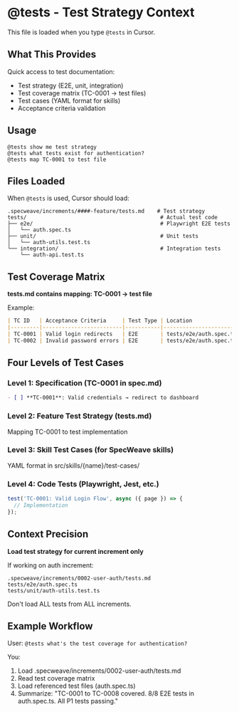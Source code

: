 # @tests - Test Strategy Context

This file is loaded when you type `@tests` in Cursor.

## What This Provides

Quick access to test documentation:
- Test strategy (E2E, unit, integration)
- Test coverage matrix (TC-0001 → test files)
- Test cases (YAML format for skills)
- Acceptance criteria validation

## Usage

```
@tests show me test strategy
@tests what tests exist for authentication?
@tests map TC-0001 to test file
```

## Files Loaded

When `@tests` is used, Cursor should load:

```
.specweave/increments/####-feature/tests.md    # Test strategy
tests/                                          # Actual test code
├── e2e/                                        # Playwright E2E tests
│   └── auth.spec.ts
├── unit/                                       # Unit tests
│   └── auth-utils.test.ts
└── integration/                                # Integration tests
    └── auth-api.test.ts
```

## Test Coverage Matrix

**tests.md contains mapping: TC-0001 → test file**

Example:
```markdown
| TC ID   | Acceptance Criteria     | Test Type | Location               | Priority |
|---------|-------------------------|-----------|------------------------|----------|
| TC-0001 | Valid login redirects   | E2E       | tests/e2e/auth.spec.ts | P1       |
| TC-0002 | Invalid password errors | E2E       | tests/e2e/auth.spec.ts | P1       |
```

## Four Levels of Test Cases

### Level 1: Specification (TC-0001 in spec.md)
```markdown
- [ ] **TC-0001**: Valid credentials → redirect to dashboard
```

### Level 2: Feature Test Strategy (tests.md)
Mapping TC-0001 to test implementation

### Level 3: Skill Test Cases (for SpecWeave skills)
YAML format in src/skills/{name}/test-cases/

### Level 4: Code Tests (Playwright, Jest, etc.)
```typescript
test('TC-0001: Valid Login Flow', async ({ page }) => {
  // Implementation
});
```

## Context Precision

**Load test strategy for current increment only**

If working on auth increment:
```
.specweave/increments/0002-user-auth/tests.md
tests/e2e/auth.spec.ts
tests/unit/auth-utils.test.ts
```

Don't load ALL tests from ALL increments.

## Example Workflow

User: `@tests what's the test coverage for authentication?`

You:
1. Load .specweave/increments/0002-user-auth/tests.md
2. Read test coverage matrix
3. Load referenced test files (auth.spec.ts)
4. Summarize: "TC-0001 to TC-0008 covered. 8/8 E2E tests in auth.spec.ts. All P1 tests passing."
